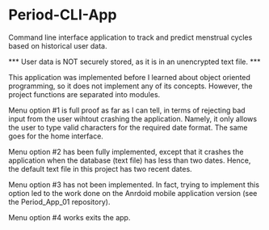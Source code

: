 # Period-CLI-App
Command line interface application to track and predict menstrual cycles based on historical user data. 

*** User data is NOT securely stored, as it is in an unencrypted text file. ***

This application was implemented before I learned about object oriented programming, so it does not implement any of its concepts. However, the project functions are separated into modules.

Menu option #1 is full proof as far as I can tell, in terms of rejecting bad input from the user wihtout crashing the application. Namely, it only allows the user to type valid characters for the required date format. The same goes for the home interface.

Menu option #2 has been fully implemented, except that it crashes the application when the database (text file) has less than two dates. Hence, the default text file in this project has two recent dates.

Menu option #3 has not been implemented. In fact, trying to implement this option led to the work done on the Anrdoid mobile application version (see the Period_App_01 repository).

Menu option #4 works exits the app.

